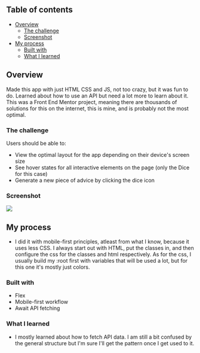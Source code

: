 ## Table of contents
- [Overview](#overview)
  - [The challenge](#the-challenge)
  - [Screenshot](#screenshot)
- [My process](#my-process)
  - [Built with](#built-with)
  - [What I learned](#what-i-learned)

## Overview
Made this app with just HTML CSS and JS, not too crazy, but it was fun to do. Learned about how to use an API but need a lot more to learn about it. This was a Front End Mentor project, meaning there are thousands of solutions for this on the internet, this is mine, and is probably not the most optimal. 

### The challenge
Users should be able to:
- View the optimal layout for the app depending on their device's screen size
- See hover states for all interactive elements on the page (only the Dice for this case)
- Generate a new piece of advice by clicking the dice icon

### Screenshot

![](./screenshot.jpg)

## My process
- I did it with mobile-first principles, atleast from what I know, because it uses less CSS. I always start out with HTML, put the classes in, and then configure the css for the classes and html respectively. As for the css, I usually build my :root first with variables that will be used a lot, but for this one it's mostly just colors. 
  
### Built with
- Flex
- Mobile-first workflow
- Await API fetching

### What I learned
- I mostly learned about how to fetch API data. I am still a bit confused by the general structure but I'm sure I'll get the pattern once I get used to it.
